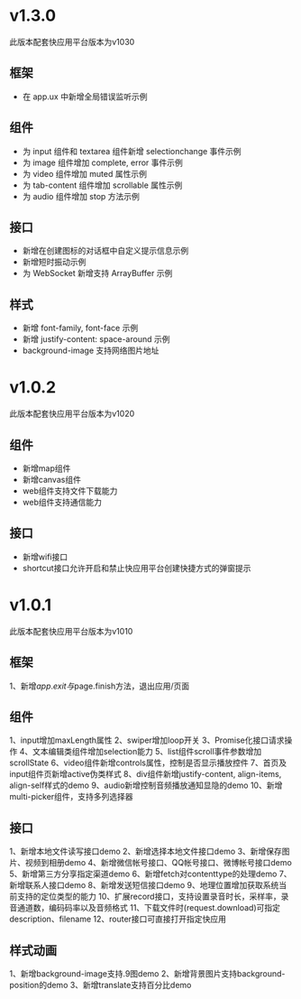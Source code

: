 # v1.3.0
此版本配套快应用平台版本为v1030
## 框架
* 在 app.ux 中新增全局错误监听示例

## 组件
* 为 input 组件和 textarea 组件新增 selectionchange 事件示例
* 为 image 组件增加 complete, error 事件示例
* 为 video 组件增加 muted 属性示例
* 为 tab-content 组件增加 scrollable 属性示例
* 为 audio 组件增加 stop 方法示例

## 接口
* 新增在创建图标的对话框中自定义提示信息示例
* 新增短时振动示例
* 为 WebSocket 新增支持 ArrayBuffer 示例

## 样式
* 新增 font-family, font-face 示例
* 新增 justify-content: space-around 示例
* background-image 支持网络图片地址

# v1.0.2
此版本配套快应用平台版本为v1020
## 组件
* 新增map组件
* 新增canvas组件
* web组件支持文件下载能力
* web组件支持通信能力

## 接口
* 新增wifi接口
* shortcut接口允许开启和禁止快应用平台创建快捷方式的弹窗提示

# v1.0.1
此版本配套快应用平台版本为v1010
## 框架
1、新增$app.exit与$page.finish方法，退出应用/页面
## 组件
1、input增加maxLength属性
2、swiper增加loop开关
3、Promise化接口请求操作
4、文本编辑类组件增加selection能力
5、list组件scroll事件参数增加scrollState
6、video组件新增controls属性，控制是否显示播放控件
7、首页及input组件页新增active伪类样式
8、div组件新增justify-content, align-items, align-self样式的demo
9、audio新增控制音频播放通知显隐的demo
10、新增multi-picker组件，支持多列选择器
## 接口
1、新增本地文件读写接口demo
2、新增选择本地文件接口demo
3、新增保存图片、视频到相册demo
4、新增微信帐号接口、QQ帐号接口、微博帐号接口demo
5、新增第三方分享指定渠道demo
6、新增fetch对contenttype的处理demo
7、新增联系人接口demo
8、新增发送短信接口demo
9、地理位置增加获取系统当前支持的定位类型的能力
10、扩展record接口，支持设置录音时长，采样率，录音通道数，编码码率以及音频格式
11、下载文件时(request.download)可指定description、filename
12、router接口可直接打开指定快应用
## 样式动画
1、新增background-image支持.9图demo
2、新增背景图片支持background-position的demo
3、新增translate支持百分比demo
